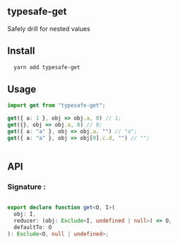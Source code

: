 ## typesafe-get

Safely drill for nested values
  
## Install

```sh
  yarn add typesafe-get
```

## Usage

```typescript
import get from "typesafe-get";

get({ a: 1 }, obj => obj.a, 0) // 1;
get({}, obj => obj.a, 0) // 0;
get({ a: "a" }, obj => obj.a, "") // "a";
get({ a: "a" }, obj => obj[0].c.d, "") // "";
  
```

## API

### Signature :


```typescript

export declare function get<O, I>(
  obj: I,
  reducer: (obj: Exclude<I, undefined | null>) => O,
  defaultTo: O
): Exclude<O, null | undefined>;

```